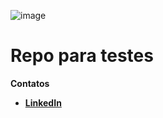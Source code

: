 ![image](https://cdn-icons-png.flaticon.com/512/5225/5225347.png)

# Repo para testes

**Contatos**

- [**LinkedIn**](https://www.linkedin.com/in/rogério-alcântara-7ab741191)
